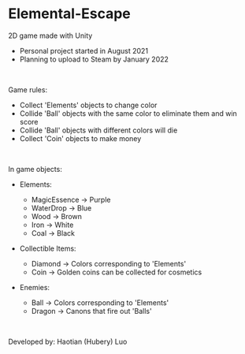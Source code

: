 # Elemental-Escape
2D game made with Unity
* Personal project started in August 2021
* Planning to upload to Steam by January 2022

<br/>

Game rules:
- Collect 'Elements' objects to change color
- Collide 'Ball' objects with the same color to eliminate them and win score
- Collide 'Ball' objects with different colors will die
- Collect 'Coin' objects to make money

<br/>

In game objects:
* Elements:
    * MagicEssence -> Purple
    * WaterDrop -> Blue
    * Wood -> Brown
    * Iron -> White
    * Coal -> Black

* Collectible Items:
    * Diamond -> Colors corresponding to 'Elements'
    * Coin -> Golden coins can be collected for cosmetics

* Enemies:
    * Ball -> Colors corresponding to 'Elements'
    * Dragon -> Canons that fire out 'Balls'

<br/>

Developed by: Haotian (Hubery) Luo
